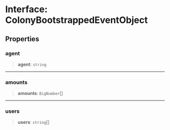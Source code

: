 # Interface: ColonyBootstrappedEventObject

## Properties

### agent

> **agent**: `string`

***

### amounts

> **amounts**: `BigNumber`[]

***

### users

> **users**: `string`[]
